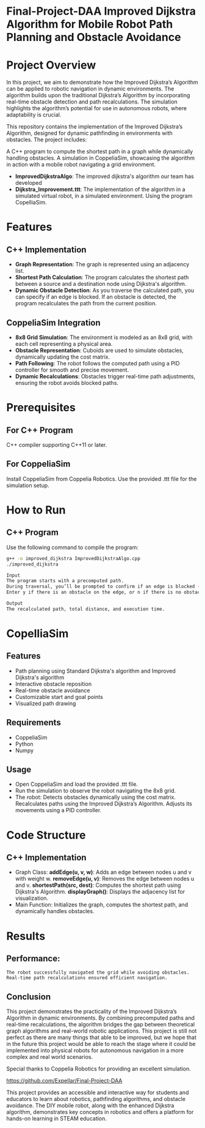 # Final-Project-DAA Improved Dijkstra Algorithm for Mobile Robot Path Planning and Obstacle Avoidance
# Project Overview
In this project, we aim to demonstrate how the Improved Dijkstra’s Algorithm can be applied to robotic navigation in dynamic environments. The algorithm builds upon the traditional Dijkstra’s Algorithm by incorporating real-time obstacle detection and path recalculations. The simulation highlights the algorithm’s potential for use in autonomous robots, where adaptability is crucial.

This repository contains the implementation of the Improved Dijkstra’s Algorithm, designed for dynamic pathfinding in environments with obstacles. The project includes:

A C++ program to compute the shortest path in a graph while dynamically handling obstacles.
A simulation in CoppeliaSim, showcasing the algorithm in action with a mobile robot navigating a grid environment.
- **ImprovedDijkstraAlgo**: The improved dijkstra's algorithm our team has developed
- **Dijkstra_Improvement.ttt**: The implementation of the algorithm in a simulated virtual robot, in a simulated environment. Using the program CopelliaSim.

# Features
## C++ Implementation
- **Graph Representation**: The graph is represented using an adjacency list.
- **Shortest Path Calculation**: The program calculates the shortest path between a source and a destination node using Dijkstra's algorithm.
- **Dynamic Obstacle Detection**: As you traverse the calculated path, you can specify if an edge is blocked. If an obstacle is detected, the program recalculates the path from the current position.

## CoppeliaSim Integration
- **8x8 Grid Simulation**: The environment is modeled as an 8x8 grid, with each cell representing a physical area.
- **Obstacle Representation**: Cuboids are used to simulate obstacles, dynamically updating the cost matrix.
- **Path Following**: The robot follows the computed path using a PID controller for smooth and precise movement.
- **Dynamic Recalculations**: Obstacles trigger real-time path adjustments, ensuring the robot avoids blocked paths.

# Prerequisites
## For C++ Program
C++ compiler supporting C++11 or later.

## For CoppeliaSim
Install CoppeliaSim from Coppelia Robotics.
Use the provided .ttt file for the simulation setup.
  
# How to Run
## C++ Program
Use the following command to compile the program:

```bash
g++ -o improved_dijkstra ImprovedDijkstraAlgo.cpp
./improved_dijkstra

Input
The program starts with a precomputed path.
During traversal, you’ll be prompted to confirm if an edge is blocked (y/n).
Enter y if there is an obstacle on the edge, or n if there is no obstacle.

Output
The recalculated path, total distance, and execution time.

```
# CopelliaSim

  ## Features
  - Path planning using Standard Dijkstra's algorithm and Improved Dijkstra's algorithm
  - Interactive obstacle reposition
  - Real-time obstacle avoidance
  - Customizable start and goal points
  - Visualized path drawing

  ## Requirements
  - CoppeliaSim
  - Python
  - Numpy

  ## Usage
  - Open CoppeliaSim and load the provided .ttt file.
  - Run the simulation to observe the robot navigating the 8x8 grid.
  - The robot:
      Detects obstacles dynamically using the cost matrix.
      Recalculates paths using the Improved Dijkstra’s Algorithm.
      Adjusts its movements using a PID controller.

# Code Structure
## C++ Implementation
- Graph Class: 
    **addEdge(u, v, w)**: Adds an edge between nodes u and v with weight w.
    **removeEdge(u, v)**: Removes the edge between nodes u and v.
    **shortestPath(src, dest)**: Computes the shortest path using Dijkstra's Algorithm.
    **displayGraph()**: Displays the adjacency list for visualization.
- Main Function: 
    Initializes the graph, computes the shortest path, and dynamically handles obstacles.

# Results
## Performance:
    The robot successfully navigated the grid while avoiding obstacles.
    Real-time path recalculations ensured efficient navigation.

## Conclusion
This project demonstrates the practicality of the Improved Dijkstra’s Algorithm in dynamic environments. By combining precomputed paths and real-time recalculations, the algorithm bridges the gap between theoretical graph algorithms and real-world robotic applications. This project is still not perfect as there are many things that able to be improved, but we hope that in the future this project would be able to reach the stage where it could be implemented into physical robots for autonomous navigation in a more complex and real world scenarios.

Special thanks to Coppelia Robotics for providing an excellent simulation.

https://github.com/Expellar/Final-Project-DAA

This project provides an accessible and interactive way for students and educators to learn about robotics, pathfinding algorithms, 
and obstacle avoidance. The DIY mobile robot, along with the enhanced Dijkstra algorithm, demonstrates key concepts in robotics and
offers a platform for hands-on learning in STEAM education.
